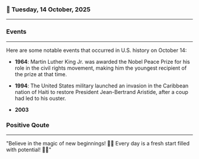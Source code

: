 ### 📅 Tuesday, 14 October, 2025
------
### Events
------
Here are some notable events that occurred in U.S. history on October 14:

- **1964**: Martin Luther King Jr. was awarded the Nobel Peace Prize for his role in the civil rights movement, making him the youngest recipient of the prize at that time.
  
- **1994**: The United States military launched an invasion in the Caribbean nation of Haiti to restore President Jean-Bertrand Aristide, after a coup had led to his ouster.
  
- **2003**
### Positive Qoute
------
"Believe in the magic of new beginnings! 🌟✨ Every day is a fresh start filled with potential! 🌼🌈"

